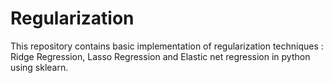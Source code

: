 # Regularization

This repository contains basic implementation of regularization techniques : Ridge Regression, Lasso Regression and Elastic net regression
in python using sklearn.
